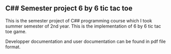 ## C## Semester project 6 by 6 tic tac toe
This is the semester project of C## programming course which I took summer semester of 2nd year.
This is the implementation of 6 by 6 tic tac toe game.

Developper documentation and user documentation can be found in pdf file format.
